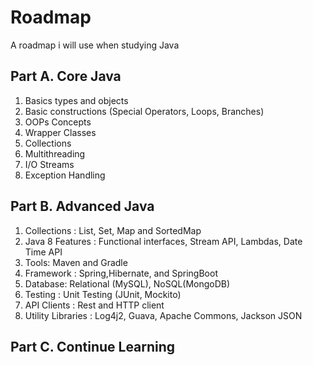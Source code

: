 # Roadmap

A roadmap i will use when studying Java

## Part A. Core Java

1. Basics types and objects
2. Basic constructions (Special Operators, Loops, Branches)
3. OOPs Concepts
4. Wrapper Classes
5. Collections
6. Multithreading
7. I/O Streams
8. Exception Handling

## Part B. Advanced Java

1. Collections : List, Set, Map and SortedMap
2. Java 8 Features : Functional interfaces, Stream API, Lambdas, Date Time API
3. Tools: Maven and Gradle
4. Framework : Spring,Hibernate, and SpringBoot
5. Database: Relational (MySQL), NoSQL(MongoDB)
6. Testing : Unit Testing (JUnit, Mockito)
7. API Clients : Rest and HTTP client
8. Utility Libraries : Log4j2, Guava, Apache Commons, Jackson JSON

## Part C. Continue Learning
